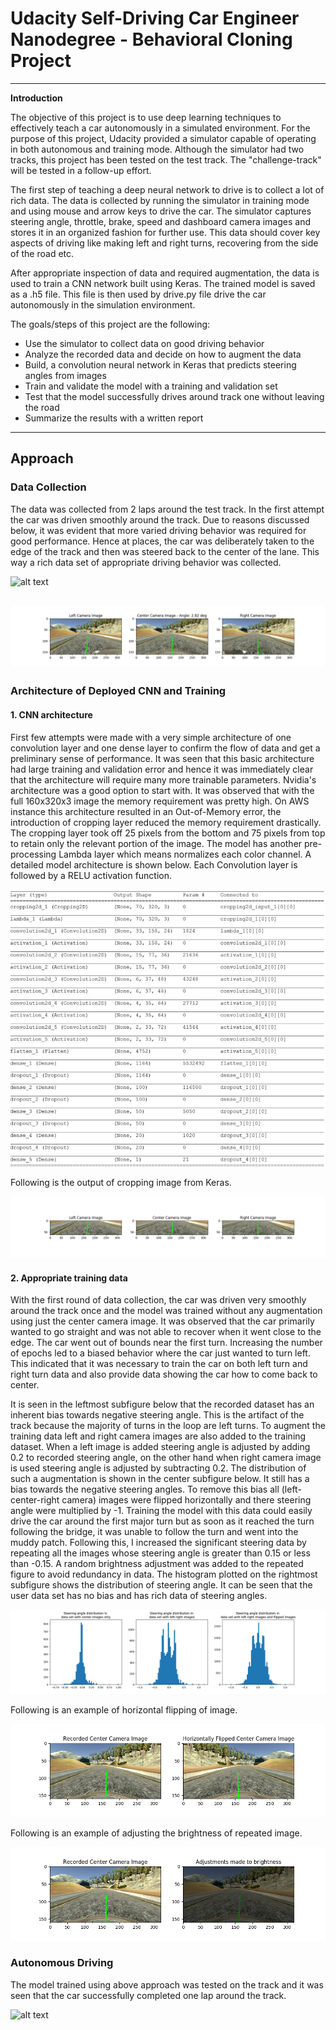 # **Udacity Self-Driving Car Engineer Nanodegree - Behavioral Cloning Project** 

---

**Introduction**

The objective of this project is to use deep learning techniques to effectively teach a car autonomously in a simulated environment. For the purpose of this project, Udacity provided a simulator capable of operating in both autonomous and training mode. Although the simulator had two tracks, this project has been tested on the test track. The "challenge-track" will be tested in a follow-up effort.

The first step of teaching a deep neural network to drive is to collect a lot of rich data. The data is collected by running the simulator in training mode and using mouse and arrow keys to drive the car. The simulator captures steering angle, throttle, brake, speed and dashboard camera images and stores it in an organized fashion for further use. This data should cover key aspects of driving like making left and right turns, recovering from the side of the road etc. 

After appropriate inspection of data and required augmentation, the data is used to train a CNN network built using Keras. The trained model is saved as a .h5 file. This file is then used by drive.py file drive the car autonomously in the simulation environment.

The goals/steps of this project are the following:
* Use the simulator to collect data on good driving behavior
* Analyze the recorded data and decide on how to augment the data
* Build, a convolution neural network in Keras that predicts steering angles from images
* Train and validate the model with a training and validation set
* Test that the model successfully drives around track one without leaving the road
* Summarize the results with a written report

---

[//]: # (Image References)

[image1]: ./img/training_movie.gif "Training data"
[image2]: ./img/left_center_right_recorded_data.png "Perspective from 3 vantage points"
[image3]: ./img/steeringAngle_Distribution.png "Spread of Steering angles"
[image4]: ./img/horizontally_flipped_image.png "Flipping the image"
[image5]: ./img/brightness_adjusted.png "Random adjustments to brightness"
[image6]: ./img/keras_cropped_image.png "Image cropping using Keras"
[image7]: ./img/autonomousDriving.gif "Autonomous Driving"
[image8]: ./img/CNN_architecture.jpg "CNN architecture"

## Approach
### Data Collection
The data was collected from 2 laps around the test track. In the first attempt the car was driven smoothly around the track. Due to reasons discussed below, it was evident that more varied driving behavior was required for good performance. Hence at places, the car was deliberately taken to the edge of the track and then was steered back to the center of the lane. This way a rich data set of appropriate driving behavior was collected.

![alt text][image1]

![alt text][image2]
---

### Architecture of Deployed CNN and Training

#### 1. CNN architecture
First few attempts were made with a very simple architecture of one convolution layer and one dense layer to confirm the flow of data and get a preliminary sense of performance. It was seen that this basic architecture had large training and validation error and hence it was immediately clear that the architecture will require many more trainable parameters. Nvidia's architecture was a good option to start with. It was observed that with the full 160x320x3 image the memory requirement was pretty high. On AWS instance this architecture resulted in an Out-of-Memory error, the introduction of cropping layer reduced the memory requirement drastically. The cropping layer took off 25 pixels from the bottom and 75 pixels from top to retain only the relevant portion of the image. The model has another pre-processing Lambda layer which means normalizes each color channel. A detailed model architecture is shown below. Each Convolution layer is followed by a RELU activation function.

![alt text][image8]

Following is the output of cropping image from Keras.

![alt text][image6]

#### 2. Appropriate training data
With the first round of data collection, the car was driven very smoothly around the track once and the model was trained without any augmentation using just the center camera image. It was observed that the car primarily wanted to go straight and was not able to recover when it went close to the edge. The car went out of bounds near the first turn. Increasing the number of epochs led to a biased behavior where the car just wanted to turn left. This indicated that it was necessary to train the car on both left turn and right turn data and also provide data showing the car how to come back to center.

It is seen in the leftmost subfigure below that the recorded dataset has an inherent bias towards negative steering angle. This is the artifact of the track because the majority of turns in the loop are left turns. To augment the training data left and right camera images are also added to the training dataset. When a left image is added steering angle is adjusted by adding 0.2 to recorded steering angle, on the other hand when right camera image is used steering angle is adjusted by subtracting 0.2. The distribution of such a augmentation is shown in the center subfigure below. It still has a bias towards the negative steering angles. To remove this bias all (left-center-right camera) images were flipped horizontally and there steering angle were multiplied by -1. Training the model with this data could easily drive the car around the first major turn but as soon as it reached the turn following the bridge, it was unable to follow the turn and went into the muddy patch. Following this, I increased the significant steering data by repeating all the images whose steering angle is greater than 0.15 or less than -0.15. A random brightness adjustment was added to the repeated figure to avoid redundancy in data. The histogram plotted on the rightmost subfigure shows the distribution of steering angle. It can be seen that the user data set has no bias and has rich data of steering angles.

![alt text][image3]

Following is an example of horizontal flipping of image.

![alt text][image4]

Following is an example of adjusting the brightness of repeated image.

![alt text][image5]


### Autonomous Driving
The model trained using above approach was tested on the track and it was seen that the car successfully completed one lap around the track.

![alt text][image7]